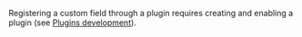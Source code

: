 Registering a custom field through a plugin requires creating and enabling a plugin (see [Plugins development](/dev-docs/plugins/development/create-a-plugin)).
